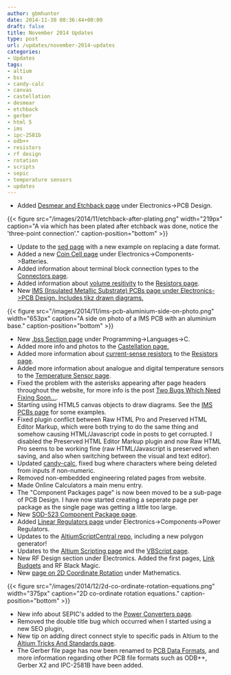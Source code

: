 ```yaml
---
author: gbmhunter
date: 2014-11-30 08:36:44+00:00
draft: false
title: November 2014 Updates
type: post
url: /updates/november-2014-updates
categories:
- Updates
tags:
- altium
- bss
- candy-calc
- canvas
- castellation
- desmear
- etchback
- gerber
- html 5
- ims
- ipc-2581b
- odb++
- resistors
- rf design
- rotation
- scripts
- sepic
- temperature sensors
- updates
---
```



  * Added [Desmear and Etchback page](http://blog.mbedded.ninja/electronics/pcb-design/desmear-and-etchback) under Electronics->PCB Design.  

{{< figure src="/images/2014/11/etchback-after-plating.png" width="219px" caption="A via which has been plated after etchback was done, notice the 'three-point connection'." caption-position="bottom" >}}

  * Update to the [sed page](http://blog.mbedded.ninja/programming/operating-systems/linux/programs/sed) with a new example on replacing a date format.
  * Added a new [Coin Cell page](http://blog.mbedded.ninja/electronics/components/batteries/button-cell-coin-cell) under Electronics->Components->Batteries.
  * Added information about terminal block connection types to the [Connectors page](http://blog.mbedded.ninja/electronics/components/connectors).
  * Added information about [volume resitivity](http://blog.mbedded.ninja/electronics/components/resistors#volume-resistance-bulk-resistance) to the [Resistors page](http://blog.mbedded.ninja/electronics/components/resistors).
  * New [IMS (Insulated Metallic Substrate) PCBs page under Electronics->PCB Design. Includes tikz drawn diagrams.  
](http://blog.mbedded.ninja/electronics/pcb-design/ims-insulated-metal-substrate-pcbs)  

{{< figure src="/images/2014/11/ims-pcb-aluminium-side-on-photo.png" width="653px" caption="A side on photo of a IMS PCB with an aluminium base." caption-position="bottom" >}}

  * New [.bss Section page](http://blog.mbedded.ninja/programming/languages/c/bss-section) under Programming->Languages->C.
  * Added more info and photos to the [Castellation page.](http://blog.mbedded.ninja/electronics/pcb-design/castellation)
  * Added more information about [current-sense resistors](http://blog.mbedded.ninja/electronics/components/resistors#current-sense-resistors) to the [Resistors page](http://blog.mbedded.ninja/electronics/components/resistors).
  * Added more information about analogue and digital temperature sensors to the [Temperature Sensor page](http://blog.mbedded.ninja/electronics/components/temperature-sensors).
  * Fixed the problem with the asterisks appearing after page headers throughout the website, for more info is the post [Two Bugs Which Need Fixing Soon...](http://blog.mbedded.ninja/site-admin/two-bugs-which-need-fixing-soon).
  * Starting using HTML5 canvas objects to draw diagrams. See the [IMS PCBs page](http://blog.mbedded.ninja/electronics/pcb-design/ims-insulated-metal-substrate-pcbs#single-sided-single-layer-ims-pcb) for some examples.
  * Fixed plugin conflict between Raw HTML Pro and Preserved HTML Editor Markup, which were both trying to do the same thing and somehow causing HTML/Javascript code in posts to get corrupted. I disabled the Preserved HTML Editor Markup plugin and now Raw HTML Pro seems to be working fine (raw HTML/Javascript is preserved when saving, and also when switching between the visual and text editor).
  * Updated [candy-calc](https://github.com/mbedded-ninja/candy-calc), fixed bug where characters where being deleted from inputs if non-numeric.
  * Removed non-embedded engineering related pages from website.
  * Made Online Calculators a main menu entry.
  * The "Component Packages page" is now been moved to be a sub-page of PCB Design. I have now started creating a seperate page per package as the single page was getting a little too large.
  * New [SOD-523 Component Package page](http://blog.mbedded.ninja/pcb-design/component-packages/sod-523-component-package).
  * Added [Linear Regulators page](http://blog.mbedded.ninja/electronics/components/power-regulators/linear-regulators) under Electronics->Components->Power Regulators.
  * Updates to the [AltiumScriptCentral repo](https://github.com/mbedded-ninja/AltiumScriptCentral), including a new polygon generator!
  * Updates to the [Altium Scripting page](http://blog.mbedded.ninja/electronics/general/altium/altium-scripting-and-using-the-api) and the [VBScript page](http://blog.mbedded.ninja/programming/languages/vbscript).
  * New RF Design section under Electronics. Added the first pages, [Link Budgets](http://blog.mbedded.ninja/electronics/rf-design/link-budgets) and RF Black Magic.
  * New [page on 2D Coordinate Rotation](http://blog.mbedded.ninja/mathematics/2d-coordinate-rotation) under Mathematics.  

{{< figure src="/images/2014/12/2d-co-ordinate-rotation-equations.png" width="375px" caption="2D co-ordinate rotation equations." caption-position="bottom" >}}

  * New info about SEPIC's added to the [Power Converters page](http://blog.mbedded.ninja/electronics/components/power-regulators).
  * Removed the double title bug which occurred when I started using a new SEO plugin,
  * New tip on adding direct connect style to specific pads in Altium to the [Altium Tricks And Standards page](http://blog.mbedded.ninja/electronics/general/altium/altium-tricks-and-standards#direct-connect-for-specific-pads).
  * The Gerber file page has now been renamed to [PCB Data Formats](http://blog.mbedded.ninja/pcb-design/pcb-data-formats), and more information regarding other PCB file formats such as ODB++, Gerber X2 and IPC-2581B have been added.

